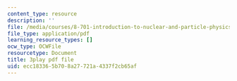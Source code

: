 ```yaml
---
content_type: resource
description: ''
file: /media/courses/8-701-introduction-to-nuclear-and-particle-physics-fall-2020/ecc183365b708a27721a4337f2cb65af_fsvkE3cR1Aw.pdf
file_type: application/pdf
learning_resource_types: []
ocw_type: OCWFile
resourcetype: Document
title: 3play pdf file
uid: ecc18336-5b70-8a27-721a-4337f2cb65af
---
```

